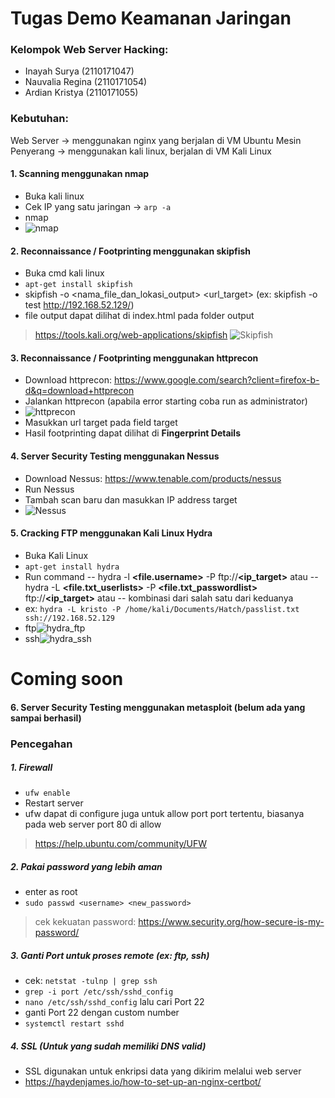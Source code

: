 # Tugas Demo Keamanan Jaringan
### Kelompok **Web Server Hacking**:
- Inayah Surya (2110171047)
- Nauvalia Regina (2110171054)
- Ardian Kristya (2110171055)

### Kebutuhan:
Web Server -> menggunakan nginx yang berjalan di VM Ubuntu
Mesin Penyerang -> menggunakan kali linux, berjalan di VM Kali Linux

#### 1. Scanning menggunakan nmap
- Buka kali linux
- Cek IP yang satu jaringan -> `arp -a`
- nmap <ip target>
- ![nmap](http://ardiankristo.it.student.pens.ac.id/folder/Screenshot%202020-11-24%20224235.png)

#### 2. Reconnaissance / Footprinting menggunakan skipfish
- Buka cmd kali linux
- `apt-get install skipfish`
- skipfish -o <nama_file_dan_lokasi_output> <url_target> (ex: skipfish -o test http://192.168.52.129/)
- file output dapat dilihat di index.html pada folder output
> https://tools.kali.org/web-applications/skipfish
![Skipfish](https://i.ytimg.com/vi/parEtY4ncCg/maxresdefault.jpg)

#### 3. Reconnaissance / Footprinting menggunakan httprecon
- Download httprecon: https://www.google.com/search?client=firefox-b-d&q=download+httprecon
- Jalankan httprecon (apabila error starting coba run as administrator)
- ![httprecon](https://www.computec.ch/projekte/httprecon/introduction/screenshot.png)
- Masukkan url target pada field target
- Hasil footprinting dapat dilihat di **Fingerprint Details**

#### 4. Server Security Testing menggunakan Nessus
- Download Nessus: https://www.tenable.com/products/nessus
- Run Nessus
- Tambah scan baru dan masukkan IP address target
- ![Nessus](https://www.tenable.com/sites/all/themes/tenablefourteen/img/nessus/nessus-live-results_large.png)

#### 5. Cracking FTP menggunakan Kali Linux Hydra
- Buka Kali Linux
- `apt-get install hydra`
- Run command 
-- hydra -l **<file.username>** -P **<password>** ftp://**<ip_target>** atau
-- hydra -L **<file.txt_userlists>** -P **<file.txt_passwordlist>** ftp://**<ip_target>** atau 
-- kombinasi dari salah satu dari keduanya
- ex: `hydra -L kristo -P /home/kali/Documents/Hatch/passlist.txt ssh://192.168.52.129`
- ftp![hydra_ftp](http://ardiankristo.it.student.pens.ac.id/folder/Screenshot%202020-11-24%20183404.png)
- ssh![hydra_ssh](http://ardiankristo.it.student.pens.ac.id/folder/Screenshot%202020-11-24%20204226.png)

# Coming soon
#### 6. Server Security Testing menggunakan metasploit (belum ada yang sampai berhasil)

### Pencegahan
##### 1. Firewall
- `ufw enable`
- Restart server
- ufw dapat di configure juga untuk allow port port tertentu, biasanya pada web server port 80 di allow
>https://help.ubuntu.com/community/UFW
##### 2. Pakai password yang lebih aman
- enter as root
- `sudo passwd <username> <new_password>`
>cek kekuatan password: https://www.security.org/how-secure-is-my-password/
##### 3. Ganti Port untuk proses remote (ex: ftp, ssh)
- cek: `netstat -tulnp | grep ssh`
- `grep -i port /etc/ssh/sshd_config`
- `nano /etc/ssh/sshd_config` lalu cari Port 22
- ganti Port 22 dengan custom number
- `systemctl restart sshd`
##### 4. SSL (Untuk yang sudah memiliki DNS valid)
- SSL digunakan untuk enkripsi data yang dikirim melalui web server
- https://haydenjames.io/how-to-set-up-an-nginx-certbot/
